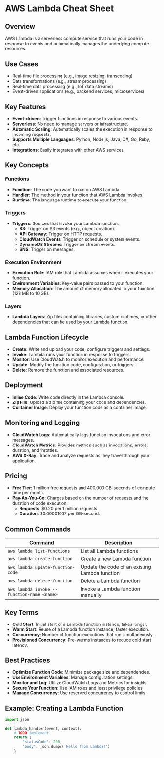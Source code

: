 # AWS Lambda Cheat Sheet

## Overview
AWS Lambda is a serverless compute service that runs your code in response to events and automatically manages the underlying compute resources.

## Use Cases
- Real-time file processing (e.g., image resizing, transcoding)
- Data transformations (e.g., stream processing)
- Real-time data processing (e.g., IoT data streams)
- Event-driven applications (e.g., backend services, microservices)

## Key Features
- **Event-driven**: Trigger functions in response to various events.
- **Serverless**: No need to manage servers or infrastructure.
- **Automatic Scaling**: Automatically scales the execution in response to incoming requests.
- **Supports Multiple Languages**: Python, Node.js, Java, C#, Go, Ruby, etc.
- **Integrations**: Easily integrates with other AWS services.

## Key Concepts

### Functions
- **Function**: The code you want to run on AWS Lambda.
- **Handler**: The method in your function that AWS Lambda invokes.
- **Runtime**: The language runtime to execute your function.

### Triggers
- **Triggers**: Sources that invoke your Lambda function.
  - **S3**: Trigger on S3 events (e.g., object creation).
  - **API Gateway**: Trigger on HTTP requests.
  - **CloudWatch Events**: Trigger on schedule or system events.
  - **DynamoDB Streams**: Trigger on stream events.
  - **SNS**: Trigger on messages.

### Execution Environment
- **Execution Role**: IAM role that Lambda assumes when it executes your function.
- **Environment Variables**: Key-value pairs passed to your function.
- **Memory Allocation**: The amount of memory allocated to your function (128 MB to 10 GB).

### Layers
- **Lambda Layers**: Zip files containing libraries, custom runtimes, or other dependencies that can be used by your Lambda function.

## Lambda Function Lifecycle
- **Create**: Write and upload your code, configure triggers and settings.
- **Invoke**: Lambda runs your function in response to triggers.
- **Monitor**: Use CloudWatch to monitor execution and performance.
- **Update**: Modify the function code, configuration, or triggers.
- **Delete**: Remove the function and associated resources.

## Deployment
- **Inline Code**: Write code directly in the Lambda console.
- **Zip File**: Upload a zip file containing your code and dependencies.
- **Container Image**: Deploy your function code as a container image.

## Monitoring and Logging
- **CloudWatch Logs**: Automatically logs function invocations and error messages.
- **CloudWatch Metrics**: Provides metrics such as invocations, errors, duration, and throttles.
- **AWS X-Ray**: Trace and analyze requests as they travel through your application.

## Pricing
- **Free Tier**: 1 million free requests and 400,000 GB-seconds of compute time per month.
- **Pay-As-You-Go**: Charges based on the number of requests and the duration of code execution.
  - **Requests**: $0.20 per 1 million requests.
  - **Duration**: $0.00001667 per GB-second.

## Common Commands
| Command                                    | Description                                         |
|--------------------------------------------|-----------------------------------------------------|
| `aws lambda list-functions`                | List all Lambda functions                           |
| `aws lambda create-function`               | Create a new Lambda function                        |
| `aws lambda update-function-code`          | Update the code of an existing Lambda function      |
| `aws lambda delete-function`               | Delete a Lambda function                            |
| `aws lambda invoke --function-name <name>` | Invoke a Lambda function manually                   |

## Key Terms
- **Cold Start**: Initial start of a Lambda function instance; takes longer.
- **Warm Start**: Reuse of a Lambda function instance; faster execution.
- **Concurrency**: Number of function executions that run simultaneously.
- **Provisioned Concurrency**: Pre-warms instances to reduce cold start latency.

## Best Practices
- **Optimize Function Code**: Minimize package size and dependencies.
- **Use Environment Variables**: Manage configuration settings.
- **Monitor and Log**: Utilize CloudWatch Logs and Metrics for insights.
- **Secure Your Function**: Use IAM roles and least privilege policies.
- **Manage Concurrency**: Use reserved concurrency to control limits.

## Example: Creating a Lambda Function
```python
import json

def lambda_handler(event, context):
    # TODO implement
    return {
        'statusCode': 200,
        'body': json.dumps('Hello from Lambda!')
    }
